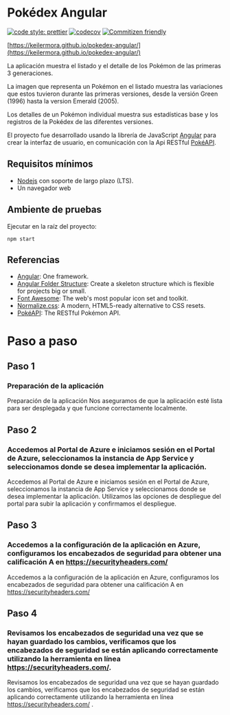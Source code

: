 # Pokédex Angular

[![code style: prettier](https://img.shields.io/badge/code_style-prettier-ff69b4.svg)](https://github.com/prettier/prettier)
[![codecov](https://codecov.io/gh/keilermora/pokedex-angular/branch/master/graph/badge.svg?token=9E0D28IOFT)](https://codecov.io/gh/keilermora/pokedex-angular)
[![Commitizen friendly](https://img.shields.io/badge/commitizen-friendly-brightgreen.svg)](http://commitizen.github.io/cz-cli/)

[https://keilermora.github.io/pokedex-angular/](https://keilermora.github.io/pokedex-angular/)

La aplicación muestra el listado y el detalle de los Pokémon de las primeras 3 generaciones.

La imagen que representa un Pokémon en el listado muestra las variaciones que estos tuvieron durante las primeras versiones, desde la versión Green (1996) hasta la version Emerald (2005).

Los detalles de un Pokémon individual muestra sus estadísticas base y los registros de la Pokédex de las diferentes versiones.

El proyecto fue desarrollado usando la librería de JavaScript [Angular](https://angular.io/) para crear la interfaz de usuario, en comunicación con la Api RESTful [PokéAPI](https://pokeapi.co/).

## Requisitos mínimos

- [Nodejs](https://nodejs.org) con soporte de largo plazo (LTS).
- Un navegador web

## Ambiente de pruebas

Ejecutar en la raíz del proyecto:

```
npm start
```

## Referencias

- [Angular](https://angular.io/): One framework.
- [Angular Folder Structure](https://angular-folder-structure.readthedocs.io/en/latest/): Create a skeleton structure which is flexible for projects big or small.
- [Font Awesome](https://fontawesome.com/): The web's most popular icon set and toolkit.
- [Normalize.css](https://necolas.github.io/normalize.css/): A modern, HTML5-ready alternative to CSS resets.
- [PokéAPI](https://pokeapi.co/): The RESTful Pokémon API.

# Paso a paso
## Paso 1
### Preparación de la aplicación
Preparación de la aplicación
Nos aseguramos de que la aplicación esté lista para ser desplegada y que funcione correctamente localmente.

## Paso 2
### Accedemos al Portal de Azure e iniciamos sesión en el Portal de Azure, seleccionamos la instancia de App Service y seleccionamos donde se desea implementar la aplicación.
Accedemos al Portal de Azure e iniciamos sesión en el Portal de Azure, seleccionamos la instancia de App Service y seleccionamos donde se desea implementar la aplicación.
Utilizamos las opciones de despliegue del portal para subir la aplicación y confirmamos el despliegue.

## Paso 3
### Accedemos a la configuración de la aplicación en Azure, configuramos los encabezados de seguridad para obtener una calificación A en https://securityheaders.com/ 
Accedemos a la configuración de la aplicación en Azure, configuramos los encabezados de seguridad para obtener una calificación A en https://securityheaders.com/ 

## Paso 4
### Revisamos los encabezados de seguridad una vez que se hayan guardado los cambios, verificamos que los encabezados de seguridad se están aplicando correctamente utilizando la herramienta en línea https://securityheaders.com/.
Revisamos los encabezados de seguridad una vez que se hayan guardado los cambios, verificamos que los encabezados de seguridad se están aplicando correctamente utilizando la herramienta en línea https://securityheaders.com/ .
